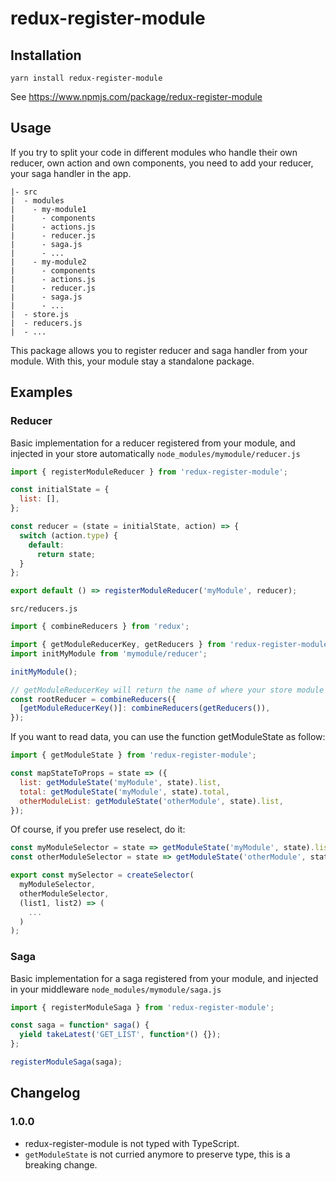 # redux-register-module

## Installation

```
yarn install redux-register-module
```

See https://www.npmjs.com/package/redux-register-module

## Usage

If you try to split your code in different modules who handle their own reducer, own action and own components, you need to add your reducer, your saga handler in the app.

```
|- src
|  - modules
|    - my-module1
|      - components
|      - actions.js
|      - reducer.js
|      - saga.js
|      - ...
|    - my-module2
|      - components
|      - actions.js
|      - reducer.js
|      - saga.js
|      - ...
|  - store.js
|  - reducers.js
|  - ...
```

This package allows you to register reducer and saga handler from your module. With this, your module stay a standalone package.

## Examples

### Reducer

Basic implementation for a reducer registered from your module, and injected in your store automatically
`node_modules/mymodule/reducer.js`

```javascript
import { registerModuleReducer } from 'redux-register-module';

const initialState = {
  list: [],
};

const reducer = (state = initialState, action) => {
  switch (action.type) {
    default:
      return state;
  }
};

export default () => registerModuleReducer('myModule', reducer);
```

`src/reducers.js`

```javascript
import { combineReducers } from 'redux';

import { getModuleReducerKey, getReducers } from 'redux-register-module';
import initMyModule from 'mymodule/reducer';

initMyModule();

// getModuleReducerKey will return the name of where your store module reducers. By default, it will be 'module', you can change it via setModuleReducerKey('myKey')
const rootReducer = combineReducers({
  [getModuleReducerKey()]: combineReducers(getReducers()),
});
```

If you want to read data, you can use the function getModuleState as follow:

```javascript
import { getModuleState } from 'redux-register-module';

const mapStateToProps = state => ({
  list: getModuleState('myModule', state).list,
  total: getModuleState('myModule', state).total,
  otherModuleList: getModuleState('otherModule', state).list,
});
```

Of course, if you prefer use reselect, do it:

```javascript
const myModuleSelector = state => getModuleState('myModule', state).list;
const otherModuleSelector = state => getModuleState('otherModule', state).list;

export const mySelector = createSelector(
  myModuleSelector,
  otherModuleSelector,
  (list1, list2) => (
    ...
  )
);
```

### Saga

Basic implementation for a saga registered from your module, and injected in your middleware
`node_modules/mymodule/saga.js`

```javascript
import { registerModuleSaga } from 'redux-register-module';

const saga = function* saga() {
  yield takeLatest('GET_LIST', function*() {});
};

registerModuleSaga(saga);
```

## Changelog

### 1.0.0

* redux-register-module is not typed with TypeScript.
* `getModuleState` is not curried anymore to preserve type, this is a breaking change.
